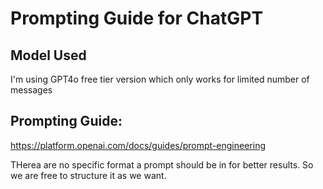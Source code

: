 # Prompting Guide for ChatGPT

## Model Used
I'm using GPT4o free tier version which only works for limited number of messages

## Prompting Guide:
https://platform.openai.com/docs/guides/prompt-engineering

THerea are no specific format a prompt should be in for better results. So we are free to structure it as we want.